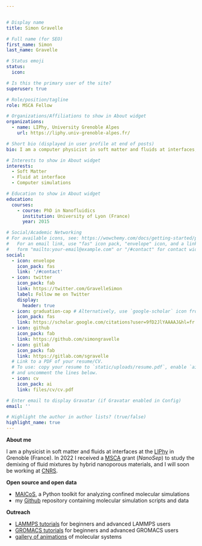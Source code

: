 ```yaml
---


# Display name
title: Simon Gravelle

# Full name (for SEO)
first_name: Simon
last_name: Gravelle

# Status emoji
status:
  icon:

# Is this the primary user of the site?
superuser: true

# Role/position/tagline
role: MSCA Fellow

# Organizations/Affiliations to show in About widget
organizations:
  - name: LIPhy, University Grenoble Alpes
    url: https://liphy.univ-grenoble-alpes.fr/

# Short bio (displayed in user profile at end of posts)
bio: I am a computer physicist in soft matter and fluids at interfaces, currently at the LIPhy in Grenoble (France).

# Interests to show in About widget
interests:
  - Soft Matter
  - Fluid at interface
  - Computer simulations

# Education to show in About widget
education:
  courses:
    - course: PhD in Nanofluidics
      institution: University of Lyon (France)
      year: 2015

# Social/Academic Networking
# For available icons, see: https://wowchemy.com/docs/getting-started/page-builder/#icons
#   For an email link, use "fas" icon pack, "envelope" icon, and a link in the
#   form "mailto:your-email@example.com" or "/#contact" for contact widget.
social:
  - icon: envelope
    icon_pack: fas
    link: '/#contact'
  - icon: twitter
    icon_pack: fab
    link: https://twitter.com/GravelleSimon
    label: Follow me on Twitter
    display:
      header: true
  - icon: graduation-cap # Alternatively, use `google-scholar` icon from `ai` icon pack
    icon_pack: fas
    link: https://scholar.google.com/citations?user=9fD2JlYAAAAJ&hl=fr
  - icon: github
    icon_pack: fab
    link: https://github.com/simongravelle
  - icon: gitlab
    icon_pack: fab
    link: https://gitlab.com/sgravelle
  # Link to a PDF of your resume/CV.
  # To use: copy your resume to `static/uploads/resume.pdf`, enable `ai` icons in `params.yaml`,
  # and uncomment the lines below.
  - icon: cv
    icon_pack: ai
    link: files/cv/cv.pdf

# Enter email to display Gravatar (if Gravatar enabled in Config)
email: ''

# Highlight the author in author lists? (true/false)
highlight_name: true
---
```


**About me**

I am a physicist in soft matter and fluids at interfaces at the [LIPhy](https://liphy.univ-grenoble-alpes.fr/) in Grenoble (France). In 2022 I received a [MSCA](https://marie-sklodowska-curie-actions.ec.europa.eu/) grant (*NanoSep*) to study the demixing of fluid mixtures by hybrid nanoporous materials, and I will soon be working at [CNRS](https://www.cnrs.fr/).

**Open source and open data**

* [MAICoS](https://maicos-devel.gitlab.io/maicos/index.html), a Python toolkit for analyzing confined molecular simulations
* my [Github](https://github.com/simongravelle/) repository containing molecular simulation scripts and data

**Outreach**

* [LAMMPS tutorials](https://lammpstutorials.github.io) for beginners and advanced LAMMPS users
* [GROMACS tutorials](https://gromacstutorials.github.io) for beginners and advanced GROMACS users
* [gallery of animations](https://www.youtube.com/@SimonGravelle) of molecular systems